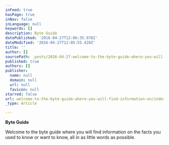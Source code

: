 ```yaml
---
inFeed: true
hasPage: true
inNav: false
inLanguage: null
keywords: []
description: Byte Guide
datePublished: '2016-04-27T12:06:35.978Z'
dateModified: '2016-04-27T12:05:55.420Z'
title: ''
author: []
sourcePath: _posts/2016-04-27-welcome-to-the-byte-guide-where-you-will-find-information-on.md
published: true
authors: []
publisher:
  name: null
  domain: null
  url: null
  favicon: null
starred: false
url: welcome-to-the-byte-guide-where-you-will-find-information-on/index.html
_type: Article

---
```

**Byte Guide**

Welcome to the byte guide where you will find information on the facts you used to know or want to know, all in as little words as possible.